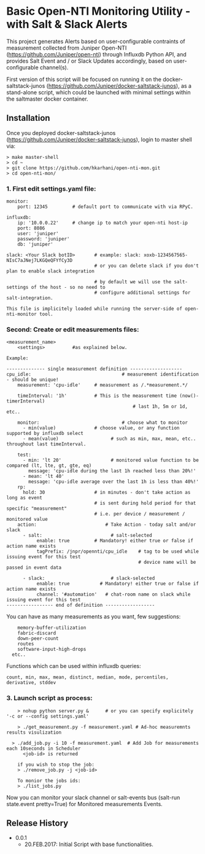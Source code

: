 # Basic Open-NTI Monitoring Utility - with Salt & Slack Alerts

 This project generates Alerts based on user-configurable contraints of measurement collected from Juniper Open-NTI (https://github.com/Juniper/open-nti) through Influxdb Python API, and provides Salt Event and / or Slack Updates accordingly, based on user-configurable channel(s).

 First version of this script will be focused on running it on the docker-saltstack-junos (https://github.com/Juniper/docker-saltstack-junos), as a stand-alone script, which could be launched with minimal settings within the saltmaster docker container. 

## Installation 

 Once you deployed docker-saltstack-junos (https://github.com/Juniper/docker-saltstack-junos), login to master shell via: 

```
> make master-shell 
> cd ~
> git clone https://github.com/hkarhani/open-nti-mon.git 
> cd open-nti-mon/
```

### 1. First edit settings.yaml file: 

```
monitor:
    port: 12345         # default port to communicate with via RPyC. 

influxdb: 
    ip: '10.0.0.22'		# change ip to match your open-nti host-ip 
    port: 8086 
    user: 'juniper' 
    password: 'juniper'
    db: 'juniper' 
    
slack: <Your Slack botID>  		# example: slack: xoxb-1234567565-NIsC7aJNej7LKGQeQFYfCy3D
								# or you can delete slack if you don't plan to enable slack integration 

								# by default we will use the salt-settings of the host - so no need to 
								# configure additional settings for salt-integration. 

This file is implicitely loaded while running the server-side of open-nti-monitor tool. 
```

### Second: Create or edit measurements files:
``` 
<measurement_name>
	<settings> 			#as explained below. 

Example: 

-------------- single measurement definition -------------------
cpu_idle: 						          # measurement identification - should be unique! 
    measurement: 'cpu-idle'     # measurement as /.*measurement.*/
    
    timeInterval: '1h'          # This is the measurement time (now()-timerInterval) 
    							              # last 1h, 5m or 1d, etc.. 
    
    monitor: 					          # choose what to monitor 
      - min(value)              # choose value, or any function supported by influxdb select  
      - mean(value)				      # such as min, max, mean, etc.. throughout last timeInterval. 
    
    test: 
      - min: 'lt 20'			      # monitored value function to be compared (lt, lte, gt, gte, eq)
        message: 'cpu-idle during the last 1h reached less than 20%!' 
      - mean: 'lt 40'
        message: 'cpu-idle average over the last 1h is less than 40%!'
    rp: 
      hold: 30               	# in minutes - don't take action as long as event 
                             	# is sent during hold period for that specific "measurement" 
                             	# i.e. per device / measurement / monitored value  
    action:       				    # Take Action - today salt and/or slack 
      - salt: 					      # salt-selected 
           enable: true      	# Mandatory! either true or false if action name exists 
           tagPrefix: /jnpr/opennti/cpu_idle    # tag to be used while issuing event for this test
           										# device name will be passed in event data  
           
      - slack:					      # slack-selected
           enable: true 		  # Mandatory! either true or false if action name exists 
           channel: '#automation' 	# chat-room name on slack while issuing event for this test
----------------- end of definition ------------------
```

You can have as many measurements as you want, few suggestions: 
```
	memory-buffer-utilization
	fabric-discard
	down-peer-count
	routes
	software-input-high-drops
  etc..
```

Functions which can be used within influxdb queries: 
```
count, min, max, mean, distinct, median, mode, percentiles, derivative, stddev
````
### 3. Launch script as process:
```
	> nohup python server.py &		# or you can specify explicitely '-c or --config settings.yaml' 

	> ./get_measurement.py -f measurement.yaml # Ad-hoc measuremnts results visulization
  
  > ./add_job.py -i 10 -f measurement.yaml 	# Add Job for measurements each 10seconds in Scheduler 
	  <job-id> is returned
	
	if you wish to stop the job: 
	> ./remove_job.py -j <job-id> 
	
	To monior the jobs ids: 
	> ./list_jobs.py  
```

Now you can monitor your slack channel or salt-events bus (salt-run state.event pretty=True) for Monitored measurements Events. 

## Release History

* 0.0.1
    * 20.FEB.2017: Initial Script with base functionalities.   